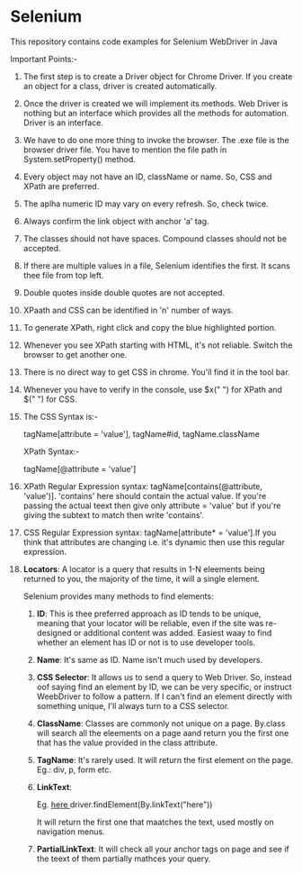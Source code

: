 # Selenium
This repository contains code examples for Selenium WebDriver in Java

Important Points:-

1. The first step is to create a Driver object for Chrome Driver. If you create an object for a class, driver is created 
automatically.

2. Once the driver is created we will implement its methods. Web Driver is nothing but an interface which provides all the
methods for automation. Driver is an interface.

3. We have to do one more thing to invoke the browser. The .exe file is the browser driver file. You have to mention the file 
path in System.setProperty() method.

4. Every object may not have an ID, className or name. So, CSS and XPath are preferred. 

5. The aplha numeric ID may vary on every refresh. So, check twice.

6. Always confirm the link object with anchor 'a' tag.

7. The classes should not have spaces. Compound classes should not be accepted.

8. If there are multiple values in a file, Selenium identifies the first. It scans thee file from top left.

9. Double quotes inside double quotes are not accepted. 

10. XPaath and CSS can be identified in 'n' number of ways.

11. To generate XPath, right click and copy the blue highlighted portion.

12. Whenever you see XPath starting with HTML, it's not reliable. Switch the browser to get another one.

13. There is no direct way to get CSS in chrome. You'll find it in the tool bar.

14. Whenever you have to verify in the console, use $x(" ") for XPath and $(" ") for CSS. 

15. The CSS Syntax is:-

    tagName[attribute = 'value'], tagName#id, tagName.className 
    
    XPath Syntax:-
    
    tagName[@attribute = 'value']
    
16. XPath Regular Expression syntax: 
    tagName[contains(@attribute, 'value')]. 
   'contains' here should contain the actual value. If you're passing the actual teext then give only attribute = 'value' but     if you're giving the subtext to match then write 'contains'.
   
17. CSS Regular Expression syntax: tagName[attribute* = 'value'].If you think that attributes are changing i.e. it's dynamic 
    then use this regular expression.
    
18. **Locators**: A locator is a query that results in 1-N eleements being returned to you, the majority of the time, it will 
      a single element.
      
      Selenium provides many methods to find elements:
      
      1. **ID**: This is thee preferred approach as ID tends to be unique, meaning that your locator will be reliable, even if            the site was re-designed or additional content was added. Easiest waay to find whether an element has ID or not is
           to use developer tools.
           
      2. **Name**: It's same as ID. Name isn't much used by developers. 
      
      3. **CSS Selector**: It allows us to send a query to Web Driver. So, instead oof saying find an element by ID, we can be 
         very specific, or instruct WeebDriver to follow a pattern. If I can't find an element directly with something unique,
         I'll always turn to a CSS selector. 
         
      4. **ClassName**: Classes are commonly not unique on a page. By.class will search all the eleements on a page aand                return you the first one that has the value provided in the class attribute. 
      
      5. **TagName**: It's rarely used. It will return the first element on the page. Eg.: div, p, form etc.
      
      6. **LinkText**: 
      
          Eg. <a href = "#"> here </a>
          driver.findElement(By.linkText("here"))
          
          It will return the first one that maatches the text, used mostly on navigation menus.
          
      7. **PartialLinkText**: It will check all your anchor tags on page and see if the teext of them partially mathces your 
           query.
      
      
    
    

